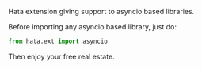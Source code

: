 Hata extension giving support to asyncio based libraries.

Before importing any asyncio based library, just do:

```py
from hata.ext import asyncio
```

Then enjoy your free real estate.
